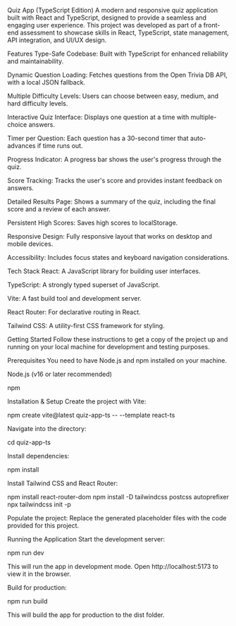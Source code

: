 Quiz App (TypeScript Edition)
A modern and responsive quiz application built with React and TypeScript, designed to provide a seamless and engaging user experience. This project was developed as part of a front-end assessment to showcase skills in React, TypeScript, state management, API integration, and UI/UX design.

Features
Type-Safe Codebase: Built with TypeScript for enhanced reliability and maintainability.

Dynamic Question Loading: Fetches questions from the Open Trivia DB API, with a local JSON fallback.

Multiple Difficulty Levels: Users can choose between easy, medium, and hard difficulty levels.

Interactive Quiz Interface: Displays one question at a time with multiple-choice answers.

Timer per Question: Each question has a 30-second timer that auto-advances if time runs out.

Progress Indicator: A progress bar shows the user's progress through the quiz.

Score Tracking: Tracks the user's score and provides instant feedback on answers.

Detailed Results Page: Shows a summary of the quiz, including the final score and a review of each answer.

Persistent High Scores: Saves high scores to localStorage.

Responsive Design: Fully responsive layout that works on desktop and mobile devices.

Accessibility: Includes focus states and keyboard navigation considerations.

Tech Stack
React: A JavaScript library for building user interfaces.

TypeScript: A strongly typed superset of JavaScript.

Vite: A fast build tool and development server.

React Router: For declarative routing in React.

Tailwind CSS: A utility-first CSS framework for styling.

Getting Started
Follow these instructions to get a copy of the project up and running on your local machine for development and testing purposes.

Prerequisites
You need to have Node.js and npm installed on your machine.

Node.js (v16 or later recommended)

npm

Installation & Setup
Create the project with Vite:

npm create vite@latest quiz-app-ts -- --template react-ts

Navigate into the directory:

cd quiz-app-ts

Install dependencies:

npm install

Install Tailwind CSS and React Router:

npm install react-router-dom
npm install -D tailwindcss postcss autoprefixer
npx tailwindcss init -p

Populate the project:
Replace the generated placeholder files with the code provided for this project.

Running the Application
Start the development server:

npm run dev

This will run the app in development mode. Open http://localhost:5173 to view it in the browser.

Build for production:

npm run build

This will build the app for production to the dist folder.